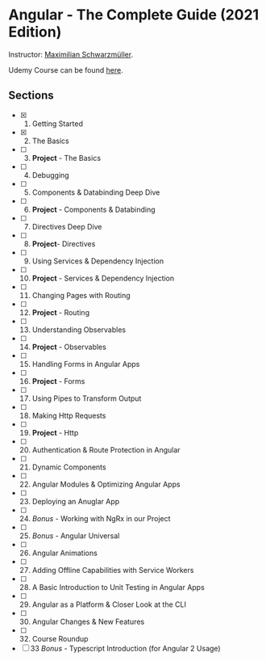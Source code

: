 # Angular - The Complete Guide (2021 Edition)

Instructor: [Maximilian Schwarzmüller][1].

Udemy Course can be found [here][2].

## Sections

- [x] 1. Getting Started
- [x] 2. The Basics
- [ ] 3. __Project__ - The Basics
- [ ] 4. Debugging
- [ ] 5. Components & Databinding Deep Dive
- [ ] 6. __Project__ - Components & Databinding
- [ ] 7. Directives Deep Dive
- [ ] 8. __Project__- Directives
- [ ] 9. Using Services & Dependency Injection
- [ ] 10. __Project__ - Services & Dependency Injection
- [ ] 11. Changing Pages with Routing
- [ ] 12. __Project__ - Routing
- [ ] 13. Understanding Observables
- [ ] 14. __Project__ - Observables
- [ ] 15. Handling Forms in Angular Apps
- [ ] 16. __Project__ - Forms
- [ ] 17. Using Pipes to Transform Output
- [ ] 18. Making Http Requests
- [ ] 19. __Project__ - Http
- [ ] 20. Authentication & Route Protection in Angular
- [ ] 21. Dynamic Components
- [ ] 22. Angular Modules & Optimizing Angular Apps
- [ ] 23. Deploying an Anuglar App
- [ ] 24. _Bonus_ - Working with NgRx in our Project
- [ ] 25. _Bonus_ - Angular Universal
- [ ] 26. Angular Animations
- [ ] 27. Adding Offline Capabilities with Service Workers
- [ ] 28. A Basic Introduction to Unit Testing in Angular Apps
- [ ] 29. Angular as a Platform & Closer Look at the CLI
- [ ] 30. Angular Changes & New Features
- [ ] 32. Course Roundup
- [ ] 33 _Bonus_ - Typescript Introduction (for Angular 2 Usage)

[1]: https://www.udemy.com/user/maximilian-schwarzmuller/
[2]: https://www.udemy.com/course/the-complete-guide-to-angular-2/
